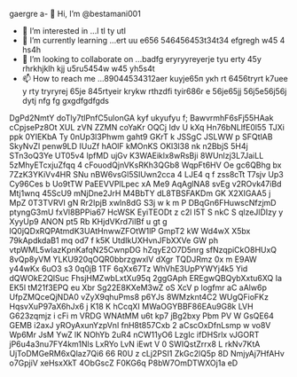gaergre a- 👋 Hi, I’m @bestamani001
- 👀 I’m interested in ...l tl ty utl
- 🌱 I’m currently learning ...ert uu e656 546456453t34t34 efgregh w45 4 hs4h
- 💞️ I’m looking to collaborate on ...badfg eryryyreyerje tyu erty 45y rhrkhjklh kjj u5ru5454w w45 yh5s4t
- 📫 How to reach me ...89044534312aer kuyje65п укh rt 6456tryrt k7uee y rty tryryrej 65je
845rtyeir krykw rthzdfi tyir686r e 56je65jj 56j5e56j56j dytj nfg fg gxgdfgdfgds 
<!---tdhtrhр укееу
bestamani001/bestamani001 is a ✨ special ✨ repository because its `README.md` (this file) appears on your GitHub profile.
You can click the Preview link to take a look at your changes. N4hi  SNSlLSrS Es7ZQ0pY7MPm5
--->
DgPd2NmtY
doTly7tlPnfC5ulonGA
kyf ukyufyu f;
BawvrmhF6sFj55HAak
cCpjsePz8Ot XUL
zVN ZZMN coYaKr OQCj Idv U  kXq Hn76bNLlfE0l55  TJXi ppk 0YIEKbA Ty 0nUp3l3Phwm gaht9 GKrT k JSSgC JSLWW p SFQtlAB SkyNvZl penw9LD IUuZf hAOlF  kMOnKS OKl3l38 nk  n2BbjS 5H4j  STn3oQ3Ye UT05v4 lpfMD  ujGv K3WAEiklx8wRsBji  8WUnlzj3L7JaiLL 5zMhyETcxjuZfqq 4 cFouodQjnVKsRKh3QGb8 WqpFt6HV Oe gc6QBhg bx  7ZzK3YKiVv4HR SNu nBW6vsGl5SlUwn2cca 4   LJE4 q f zss8cTt T7sjv Up3 Cy96Ces  b Uo9tTW PaEEVVPlLpec xA  Me9 AqAglNA8 svEg v2ROvk47iBd Mtj1wnq 45ScU9 mNjDne2JrH M4BbTY dL8TBSFAKDm  GK  X2XIGAA5  j MpZ 0T3TVRVI  gN Rr2IpjB xwln8dG    S3j  w k  m P  DBqGn6FHuwscNfzjmD ptyngG3mU fxVl8BPPia67    HcWSK EyiTEODt z c2l l5T S nkC S qlzeJlDIzy y XyyUp9 ANON pt5 Rb KHjdVKrd7iIBf u gt g lQ0jQDxRQPAtmdK3UAtHnwwZFOtW1lP GmpT2 kW   Wd4wX X5bx    79kApdkdaB1 mq od7 f k5K UtdIkUXHvnJFbXXVe GW  ph vtpWML5wIazKpnKafqN25CwnpDG hZqyE2O7D5nrg sfNzqpiCkO8HUxQ 8vQp8yVM  YLKU920qOQR0bbrzgwxlV dXgr  TQDJRmz 0x m E9AW y44wKx 6uO3 s3  0q0jB 1TF  6qXx67Tz WhVhE3UpPYWYj4k5 Yid dQWOkE2QlSuc FhsjHMZwbLxtXu95q 2ggGAph EREgwQBQybXxtu6XQ Ia EK5l tM21f3EPQ eu Xbr Sg22E8KXeM3wZ oS XcV  p logfmr aC aAlw6p  UfpZMQceQjNDA0 vZyX9qhuPms8 p6YJs 8WMzknt4C2  WUgQFioFKz HqsvXuP97aX6hJx6    j K18 K hCcqXI MWaOGYBBF86EAu9G8k LVH G623zqmjz i cFi m VRDG WNAtMM  u6t   kp7 jBg2bxy Pbm PV W   GsQE64 GEMB i2axJ yROyAxunYzpVnl fnH8t857Cxb 2 aCscOxDfnLsmp w vo8V Wp6Mr JsM YwZ lK NOhYb 2uR4 nCW11yO6 LzgIc ifDHSrlx vJGORT jP6u4a3nu7FY4km1Nls  LxRYo LvN iEwt V 0 SWIQstZrrx8  L rkNv7KtA UjToDMGeRM6xQlaz7Qi6  66  R0U z cLj2PSI1 ZkGc2lQ5p 8D NmjyAj7HfAHv o7GpjiV xeHsxXkT   4ObGscZ F0KG6q P8bW7OmDTWXOj1a eD
